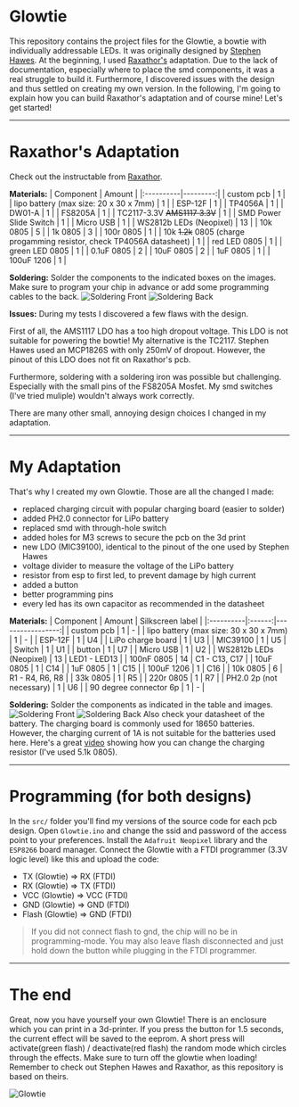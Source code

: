# Glowtie
This repository contains the project files for the Glowtie, a bowtie with individually addressable LEDs.
It was originally designed by [Stephen Hawes](https://github.com/sphawes/glowtie).
At the beginning, I used [Raxathor's](https://github.com/raxathor/GlowTie) adaptation.
Due to the lack of documentation, especially where to place the smd components, it was a real struggle to build it. Furthermore, I discovered issues with the design and thus settled on creating my own version.
In the following, I'm going to explain how you can build Raxathor's adaptation and of course mine!
Let's get started!


***
# Raxathor's Adaptation
Check out the instructable from [Raxathor](https://www.instructables.com/GlowTie/).

**Materials:**
| Component |  Amount  |
|:----------|---------:|
| custom pcb | 1 |
| lipo battery (max size: 20 x 30 x 7mm) | 1 |
| ESP-12F | 1 |
| TP4056A | 1 |
| DW01-A | 1 |
| FS8205A | 1 |
| TC2117-3.3V ~~AMS1117 3.3V~~ | 1 |
| SMD Power Slide Switch | 1 |
| Micro USB | 1 |
| WS2812b LEDs (Neopixel) | 13 |
| 10k 0805 | 5 |
| 1k 0805 | 3 |
| 100r 0805 | 1 |
| 10k ~~1.2k~~ 0805 (charge progamming resistor, check TP4056A datasheet) | 1 |
| red LED 0805 | 1 |
| green LED 0805 | 1 |
| 0.1uF 0805 | 2 |
| 10uF 0805 | 2 |
| 1uF 0805 | 1 |
| 100uF 1206 | 1 |

**Soldering:**
Solder the components to the indicated boxes on the images.
Make sure to program your chip in advance or add some programming cables to the back.
![Soldering Front](https://github.com/Donut-Studio/Glowtie/blob/main/images/RaxathorSolderingFront.png)
![Soldering Back](https://github.com/Donut-Studio/Glowtie/blob/main/images/RaxathorSolderingBack.png)

**Issues:**
During my tests I discovered a few flaws with the design.

First of all, the AMS1117 LDO has a too high dropout voltage.
This LDO is not suitable for powering the bowtie!
My alternative is the TC2117. Stephen Hawes used an MCP1826S with only 250mV of dropout. 
However, the pinout of this LDO does not fit on Raxathor's pcb.

Furthermore, soldering with a soldering iron was possible but challenging.
Especially with the small pins of the FS8205A Mosfet.
My smd switches (I've tried muliple) wouldn't always work correctly.

There are many other small, annoying design choices I changed in my adaptation.


***
# My Adaptation
That's why I created my own Glowtie. Those are all the changed I made:
- replaced charging circuit with popular charging board (easier to solder)
- added PH2.0 connector for LiPo battery
- replaced smd with through-hole switch
- added holes for M3 screws to secure the pcb on the 3d print
- new LDO (MIC39100), identical to the pinout of the one used by Stephen Hawes
- voltage divider to measure the voltage of the LiPo battery
- resistor from esp to first led, to prevent damage by high current
- added a button
- better programming pins
- every led has its own capacitor as recommended in the datasheet 

**Materials:**
| Component | Amount | Silkscreen label |
|:----------|:------:|-----------------:|
| custom pcb | 1 | - |
| lipo battery (max size: 30 x 30 x 7mm) | 1 | - |
| ESP-12F | 1 | U4 |
| LiPo charge board | 1 | U3 |
| MIC39100 | 1 | U5 |
| Switch | 1 | U1 |
| button | 1 | U7 |
| Micro USB | 1 | U2 |
| WS2812b LEDs (Neopixel) | 13 | LED1 - LED13 |
| 100nF 0805 | 14 | C1 - C13, C17 |
| 10uF 0805 | 1 | C14 |
| 1uF 0805 | 1 | C15 |
| 100uF 1206 | 1 | C16 |
| 10k 0805 | 6 | R1 - R4, R6, R8 |
| 33k 0805 | 1 | R5 |
| 220r 0805 | 1 | R7 |
| PH2.0 2p (not necessary) | 1 | U6 |
| 90 degree connector 6p | 1 | - |

**Soldering:**
Solder the components as indicated in the table and images.
![Soldering Front](https://github.com/Donut-Studio/Glowtie/blob/main/images/SolderingFront.png)
![Soldering Back](https://github.com/Donut-Studio/Glowtie/blob/main/images/SolderingBack.png)
Also check your datasheet of the battery. The charging board is commonly used for 18650 batteries.
However, the charging current of 1A is not suitable for the batteries used here.
Here's a great [video](https://www.youtube.com/watch?v=6asCEBm4ZAw) showing how you can change the charging resistor (I've used 5.1k 0805).


***
# Programming (for both designs)
In the `src/` folder you'll find my versions of the source code for each pcb design.
Open `Glowtie.ino` and change the ssid and password of the access point to your preferences.
Install the `Adafruit Neopixel` library and the `ESP8266` board manager.
Connect the Glowtie with a FTDI programmer (3.3V logic level) like this and upload the code:
- TX (Glowtie) => RX (FTDI)
- RX (Glowtie) => TX (FTDI)
- VCC (Glowtie) => VCC (FTDI)
- GND (Glowtie) => GND (FTDI)
- Flash (Glowtie) => GND (FTDI)
> If you did not connect flash to gnd, the chip will no be in programming-mode. You may also leave flash disconnected and just hold down the button while plugging in the FTDI programmer.


***
# The end
Great, now you have yourself your own Glowtie!
There is an enclosure which you can print in a 3d-printer.
If you press the button for 1.5 seconds, the current effect will be saved to the eeprom.
A short press will activate(green flash) / deactivate(red flash) the random mode which circles through the effects.
Make sure to turn off the glowtie when loading!
Remember to check out Stephen Hawes and Raxathor, as this repository is based on theirs.

![Glowtie](https://github.com/Donut-Studio/Glowtie/blob/main/images/Glowtie.png)